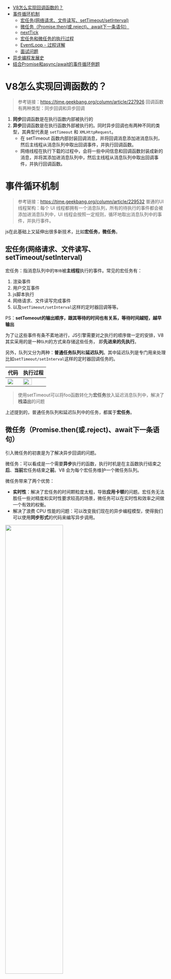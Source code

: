 - [V8怎么实现回调函数的？](#v8怎么实现回调函数的)
- [事件循环机制](#事件循环机制)
  - [宏任务(网络请求、文件读写、setTimeout/setInterval)](#宏任务网络请求文件读写settimeoutsetinterval)
  - [微任务（Promise.then(或.reject)、await下一条语句）](#微任务promisethen或rejectawait下一条语句)
  - [nextTick](#nexttick)
  - [宏任务和微任务的执行过程](#宏任务和微任务的执行过程)
  - [EventLoop - 过程详解](#eventloop---过程详解)
  - [面试问题](#面试问题)
- [异步编程发展史](#异步编程发展史)
- [结合Promise和async/await的事件循环例题](#结合promise和asyncawait的事件循环例题)




# V8怎么实现回调函数的？
> 参考链接：https://time.geekbang.org/column/article/227926
回调函数有两种类型：同步回调和异步回调
1. **同步**回调函数是在执行函数内部被执行的
2. **异步**回调函数是在执行函数外部被执行的。同时异步回调也有两种不同的类型，其典型代表是 `setTimeout` 和 `XMLHttpRequest`。
   * 在 setTimeout 函数内部封装回调消息，并将回调消息添加进消息队列，然后主线程从消息队列中取出回调事件，并执行回调函数。
   * 网络线程在执行下载的过程中，会将一些中间信息和回调函数封装成新的消息，并将其添加进消息队列中，然后主线程从消息队列中取出回调事件，并执行回调函数。

# 事件循环机制
> 参考链接：https://time.geekbang.org/column/article/229532
普通的UI线程架构：每个 UI 线程都拥有一个消息队列，所有的待执行的事件都会被添加进消息队列中，UI 线程会按照一定规则，循环地取出消息队列中的事件，并执行事件。

js在此基础上又延伸出很多新技术，比如**宏任务，微任务**。

## 宏任务(网络请求、文件读写、setTimeout/setInterval)
宏任务：指消息队列中的`等待`被**主线程**执行的事件。常见的宏任务有：
1. 渲染事件
2. 用户交互事件
3. js脚本执行
4. 网络请求、文件读写完成事件
5. 以及`setTimeout/setInterval`这样的定时器回调等等。

PS：**setTomeout的输出顺序，跟其等待的时间也有关系，等待时间越短，越早输出**

为了让这些事件有条不紊地进行，JS引擎需要对之执行的顺序做一定的安排，V8 其实采用的是一种`队列`的方式来存储这些任务， 即**先进来的先执行**。

另外，队列又分为两种：**普通任务队列**和**延迟队列**。其中延迟队列是专门用来处理比如`setTimeout/setInterval`这样的定时器回调任务的。


|代码|执行过程|
|--|--|
|<img src='./picture/code5.png'/>|<img src='./picture/pic6.png' width=65%/>|

>使用setTimeout可以将foo函数转化为**宏任务**放入延迟消息队列中，解决了**栈溢出**的问题

上述提到的，普通任务队列和延迟队列中的任务，都属于**宏任务**。

## 微任务（Promise.then(或.reject)、await下一条语句）
引入微任务的初衷是为了解决异步回调的问题。

微任务：可以看成是一个需要**异步**执行的函数，执行时机是在主函数执行结束之**后**、**当前**宏任务结束之**前**。V8 会为每个宏任务维护一个微任务队列。

微任务带来了两个优势：
* **实时性**：解决了宏任务的时间颗粒度太粗，导致**应用卡顿**的问题。宏任务无法胜任一些对精度和实时性要求较高的场景，微任务可以在实时性和效率之间做一个有效的权衡。
* 解决了浪费 CPU 性能的问题：可以改变我们现在的异步编程模型，使得我们可以使用**同步形式**的代码来编写异步调用。

<img src='./picture/micro.png' width=60%/>

微任务是基于消息队列、事件循环、UI 主线程还有堆栈而来的，然后基于**微任务**，又可以延伸出`协程、Promise、Generator、await/async` 等现代前端经常使用的一些技术。

常见的**微任务**有
1. `MutationObserver`(提供了监视对 DOM 树所做更改的能力)、`Promise.then(或.reject)` 
2. 以及以 Promise 为基础开发的其他技术(比如`fetch API`), 还包括 V8 的垃圾回收过程。
3. `await`**后面**的语句会`同步`执行（await后面的语句可以看成是一个`Promise`来执行）。当Promise对象的状态变成`resolve`后，才会执行await的下一句语句，并且`await下一句语句会被当成微任务`添加到当前任务队列的末尾异步执行。


PS:
1. `new Promise(******)`，****** 这个位置的代码是 `同步执行`的。`Promise.then(****)`是**微任务**，会放入微任务队列。
2. 等待await后面的操作执行完毕(即返回Promise`成功状态`)，才会执行下一句语句, 并且会被当成**微任务**放在当前微任务队列末尾。如果得到Promise的`reject`值，则报错并结束该函数的执行，await下一条语句不会执行。

## nextTick
process.nextTick 属于微任务，是在当前执行栈的尾部，会照成IO阻塞

当事件循环准备进入下一个阶段(去取宏任务)之前，会先检`·nextTick queue`中是否有任务，如果有，那么会先清空这个队列。

当所有当`同步任务`执行完毕之后就会执行`nextTick`


## 宏任务和微任务的执行过程
开始 -> 取第一个宏任务队列里的任务执行(可以认为同步任务队列是第一个task queue) -> 取微任务队列全部任务依次执行 -> 取下一个宏任务队列里的任务执行 -> 再次取出微任务队列全部任务执行 -> … 这样循环往复

## EventLoop - 过程详解
总结：
1. 一开始整段脚本作为第一个`宏任务`执行，并将**全局执行上下文**压入调用栈。并在执行上下文中创建一个空的微任务队列。
2. 执行过程中`同步代码`直接压入`调用栈`直接执行，`宏任务`进入宏任务队列(即消息队列)，`微任务`进入微任务队列
3. "调用栈"中的所有同步任务执行完毕，当前宏任务执行完出队，理解检查当前`微任务队列`，如果有则依次执行，直到微任务队列为空
4. 执行队首新的宏任务，回到2，依此循环，直到宏任务和微任务队列都为空。

**PS：**
* 同一次事件循环中，微任务永远在宏任务之前执行。
* 微任务是在当前的任务快要执行结束之前执行的，宏任务是消息队列中的任务，主线程执行完一个宏任务之后，便会接着从消息队列中取出下一个宏任务并执行。  

**具体例子：**
```js
function bar(){
  console.log('bar')
  Promise.resolve().then(
    (str) =>console.log('micro-bar')
  ) 
  setTimeout((str) =>console.log('macro-bar'),0)
}


function foo() {
  console.log('foo')
  Promise.resolve().then(
    (str) =>console.log('micro-foo')
  ) 
  setTimeout((str) =>console.log('macro-foo'),0)
  
  bar()
}
foo()
console.log('global')
Promise.resolve().then(
  (str) =>console.log('micro-global')
) 
setTimeout((str) =>console.log('macro-global'),0)
```

打印结果：
```js
foo
bar
global
micro-foo
micro-bar
micro-global
macro-foo
macro-bar
macro-global
```

**过程分析：**
1. 一开始整段脚本作为第一个`宏任务`执行，并将**全局执行上下文**压入调用栈。
   
   <img src="./picture/EventLoop1.png" width=80%/>
2. 执行 foo 函数的调用，V8 会先创建 foo 函数的执行上下文，并将其压入到栈中。先执行同步代码，打印`foo`。接着执行 `Promise.resolve`，这会触发一个 micro-foo **微**任务，V8 会将该微任务添加进微任务队列。然后执行 `setTimeout` 方法。该方法会触发了一个 macro-foo **宏**任务，V8 会将该宏任务添加进消息队列。
   
   <img src="./picture/EventLoop2.png" width=80%/>
3. foo 函数调用了 bar 函数，那么 V8 需要再创建 bar 函数的执行上下文，并将其压入栈中。也是先执行同步代码，打印`bar`。接着执行 `Promise.resolve`，这会触发一个 micro-bar **微**任务，该微任务会被添加进微任务队列。然后执行 `setTimeout` 方法，这也会触发一个 macro-bar **宏**任务，宏任务同样也会被添加进消息队列
   
   <img src="./picture/EventLoop3.png" width=80%/>
4. bar 函数执行结束并退出，bar 函数的执行上下文也会从栈中弹出，紧接着 foo 函数执行结束并退出，foo 函数的执行上下文也随之从栈中被弹出。紧接着就执行同步代码， `console.log('global')`。
   
   <img src="./picture/EventLoop4.png" width=80%/>
5. 紧接着就要执行**全局环境**中的代码 Promise.resolve 了，这会触发一个 micro-global 微任务，V8 会将该微任务添加进微任务队列。接着又执行 setTimeout 方法，该方法会触发了一个 macro-global 宏任务，V8 会将该宏任务添加进消息队列。
   
    <img src="./picture/EventLoop5.png" width=80%/>
6. 当全局执行上下文环境中的代码执行完毕后，V8 会检查**微任务队列**，如果微任务队列中存在微任务，那么 V8 会依次取出微任务，并按照顺行执行(**先进先出**)。micro-foo、micro-bar、micro-global。
   
   <img src="./picture/EventLoop6.png" width=80%/>
7. 等微任务队列中的所有**微任务**都执行完成之后，当前的宏任务也就执行结束了.接。来主线程会继续重复执行从**消息队列**中取出任务、执行任务的过程。于正常情况下，取出宏任务的顺序是按照**先进先出**的顺序，所有最后打印出来的顺序是：macro-foo、macro-bar、macro-global。

## 面试问题
1. **执行宏任务时，遇到了微任务会怎么样执行？**
   
   执行宏任务时，遇到微任务，会将该微任务放进微任务队列的末尾，当当前宏任务执行完毕之后，再按顺序执行微任务队列里面的任务。
2. **执行宏任务，遇到了宏任务呢？执行微任务，遇到宏任务呢？**
   
   这两种情况一样，都会将宏任务放进宏任务队列的末尾。

   始终牢记，微任务优先级高于宏任务，每一个宏任务执行完之后，一定会先去检查微任务队列是否有任务，等微任务全部执行完之后，才会继续执行下一个宏任务。
3. **在微任务触发新的微任务，会怎么样？**
   
   当执行微任务时遇到微任务，会将新遇到的微任务放在当前微任务的末尾，等微任务队列清空之后，再执行下一个宏任务。
4. **在微任务中循环地触发新的微任务呢？**
   ```js
   function foo() {
     return Promise.resolve().then(foo)
   }
   foo()
   ```
   当前的宏任务无法退出，导致消息队列中其他的宏任务是无法被执行的，具体体现为页面**卡死**。但**不会造成栈溢出错误**，因为由于 V8 每次执行微任务时，都会退出当前foo函数的调用栈。

# 异步编程发展史
详见 JavaScript基础 -《异步编程(promise、generator、async,await)》章节
<!-- **回调地狱**是为了实现代码顺序执行而出现的一种操作，它会造成我们的代码可读性非常差，后期不好维护。如下代码，变形成了回调地狱：
```js
doAsync1(function(result1) {
  doAsync2(result1, function(result2) {
    doAsync3(result2, function(result3) {
      console.log(result3);
    });
  });
});
```

## Promise
Promise：将原来的用回调函数的异步编程方法转成用`relsove`和`reject`触发事件， 用`then`和`catch`捕获成功或者失败的状态执行相应代码的异步编程的方法。

```js
// 1. 创造promise实例
const promise = new Promise((resolve, reject) => {
  // ... some code

  if (/* 异步操作成功 */){
    resolve(value);
  } else {
    reject(error);
  }
});

// 2. Promise实例生成以后，可以用then方法分别指定resolved状态和rejected状态的回调函数。
promise.then((val) => {
  // success
}, (error) => {
  // failure
});
```

## 生成器Generators/ yield
Generator函数是将函数**分步骤阻塞**，只有主动调用`next()`才能进行下一步。

* 语法上，首先可以把它理解成，Generator 函数是一个状态机，封装了多个内部状态。
* Generator 函数除了状态机，还是一个遍历器对象生成函数。
* 可暂停函数, yield可暂停，next方法可启动，每次返回的是yield后的表达式结果。
* yield表达式本身没有返回值，或者说总是返回undefined。next方法可以带一个参数，该参数就会被当作上一个yield表达式的返回值。

**例子**
```js
function *foo(x) {
  let y = 2 * (yield (x + 1))
  let z = yield (y / 3)
  return (x + y + z)
}
let it = foo(5)
console.log(it.next())   // => {value: 6, done: false}
console.log(it.next(12)) // => {value: 8, done: false}
console.log(it.next(13)) // => {value: 42, done: true}
```
分析：
1. 首先 Generator 函数调用和普通函数不同，它会返回一个迭代器
2. 当执行第一次 next 时，传参会被忽略，并且函数暂停在 yield (x + 1) 处，所以返回 5 + 1 = 6
3. 当执行第二次 next 时，传入的参数12就会被当作上一个yield表达式的返回值，如果你不传参，yield 永远返回 undefined。此时 let y = 2 * 12，所以第二个 yield 等于 2 * 12 / 3 = 8
4. 当执行第三次 next 时，传入的参数13就会被当作上一个yield表达式的返回值，所以 z = 13, x = 5, y = 24，相加等于 42

实际开发一般会配合`co`库去使用。co是一个为Node.js和浏览器打造的基于生成器的流程控制工具，借助于Promise，你可以使用更加优雅的方式编写非阻塞代码。

我们可以通过 Generator 函数解决回调地狱的问题.
```js
function *fetch() {
    yield ajax(url, () => {})
    yield ajax(url1, () => {})
    yield ajax(url2, () => {})
}
let it = fetch()
let result1 = it.next()
let result2 = it.next()
let result3 = it.next()
```

## async/await：异步编程的“终极”方案
async本质上是generator的语法糖,自带一个状态机，在await的部分`等待`返回， 返回后`自动`执行下一步。`内置了执行器`。

而且相较于Promise,async的优越性就是把每次异步返回的结果从then中拿到最外层的方法中，不需要链式调用，只要用`同步`的写法就可以了。更加直观而且，更适合处理`并发`调用的问题。

>MDN 的定义: async 是一个通过异步执行并隐式`返回 Promise `作为结果的函数。

* async/await是基于Promise实现的，它不能用于普通的回调函数。
* async/await与Promise一样，是非阻塞的。
* async/await使得异步代码看起来像同步代码，这正是它的魔力所在。
* async 表示这是一个async函数，而await只能在这个函数里面使用。
* await 会将后面的语句可以看成是一个`Promise`来执行
* await 表示在这里**等待**await后面的操作执行完毕(等待返回Promise`成功状态`)才会恢复async函数的执行（执行await下一条语句），并得到 resolve 的值，作为 await 表达式的运算结果。如果得到Promise的`reject`值，则报错并结束该函数的执行，await下一条语句不会执行。
  ```js
   const fn =  new Promise((resolve, reject) => {
     // ... some code
     if (/* 异步操作成功 */){
       resolve('成功了');
     } else {
       reject('出错了');
     }
   })

   fn.then(res => {
      console.log(res); // 成功了
   }).catch(err => {
      console.log(err); // 出错了
   });

   // 等同于
   try {
      const val = await fn(); 
      console.log(val); // 成功了
   }catch (err) {
      console.log(err); // 出错了
   }
  ```
* await 后面紧跟着的代码是一个耗时的操作或者是一个异步操作。
* await 后面必须是一个`Promise对象`，如果不是会被转化为一个已完成状态的Promise

## 总结
<img src='./picture/pic7.png' width=60% /> -->


# 结合Promise和async/await的事件循环例题
**例题一：**
```js
console.log(1)
setTimeout(()=>{console.log(2)},1000)
async function fn(){
    console.log(3)
    setTimeout(()=>{console.log(4)},20)
    return Promise.reject()
}
async function run(){
    console.log(5)
    await fn()
    console.log(6)
}
run()
//需要执行150ms左右，虽然第二个setTimeout已经到达时间，但不会执行，
for(let i=0;i<90000000;i++){}
setTimeout(()=>{
    console.log(7)
    new Promise(resolve=>{
        console.log(8)
        resolve()
    }).then(()=>{console.log(9)})
},0)
console.log(10)
```
结果：`1 5 3 10 7 8 9 4 2`


解释：
1. 首先执行同步代码，输出 1，遇见第一个setTimeout，将其回调放入任务队列（宏任务）当中，
2. 继续往下执行运行run(),打印出 5，
3. 并往下执行，遇见 await fn()，将其放入任务队列（微任务）
4. await fn() 当前这一行代码执行时，
5. fn函数会立即执行的,打印出3，
6. 遇见第二个setTimeout，将其回调放入任务队列（宏任务），
7. await fn() 下面的代码需要等待返回Promise`成功状态`才会执行，所以6是不会被打印的。
8. 继续往下执行，遇到for循环同步代码，`需要等150ms,虽然第二个setTimeout已经到达时间，但不会执行`，
9. 遇见第三个setTimeout，将其回调放入任务队列（宏任务），然后打印出10。
值得注意的是，这个定时器 推迟时间0毫秒实际上达不到的。根据HTML5标准，setTimeOut推迟执行的时间，最少是4毫秒。
10. 同步代码执行完毕，此时没有微任务，就去执行宏任务，
11. 上面提到**已经到点**的setTimeout先执行，打印出**7**
12. 然后new Promise的时候会立即把executor函数执行(是**同步**操作)，打印出8
13. 然后在执行resolve时，触发微任务，于是打印出9
14. 当前宏任务执行完毕，再去消息队列里面去下一个**已经到点**的setTimeout宏任务，打印出4
15. 最后执行第一个setTimeout的宏任务，打印出2

ps：`setTomeout的输出顺序，跟其等待的时间也有关系，等待时间越短，越早输出`


**例题二：**

把例题一中的`return Promise.reject()`改成`return Promise.resolve()`，输出结果是什么

结果：`1 5 3 10 6 7 8 9 4 2`

解释：

当Promise对象的状态变成`resolve`后，才会执行await的下一句语句，并且`await下一句语句会被当成微任务`添加到**当前**任务队列的末尾异步执行。

其他顺序不变

**例题3：**
```js
new Promise(resolve => {
    resolve(1);
    
    Promise.resolve().then(() => {
    	// t2
    	console.log(2)
    });
    console.log(4)
}).then(t => {
	// t1
	console.log(t)
});
console.log(3);
```
结果：`4->3->2->1`

解释：
1. script 任务先运行。首先遇到 Promise 实例，构造函数首先执行，所以首先输出了 4。此时 microtask 的任务有 t2 和 t1，且顺序为t2 -> t1
2. script 任务继续运行，输出 3。至此，第一个宏任务执行完成。
3. 执行所有的微任务，先后取出 t2 和 t1，分别输出 2 和 1
4. 代码执行完毕

*为什么 t2 会先执行呢？*理由如下：

Promise.resolve 方法允许调用时不带参数，直接返回一个resolved 状态的 Promise 对象。立即 resolved 的 Promise 对象，是在本轮“事件循环”（event loop）的结束时，而不是在下一轮“事件循环”的开始时

**例题4：**
```js
async function async1(){
    console.log('async1 start');
    await async2()  // async2是同步 await 之后的任务也是微任务（async1 end）
    console.log('async1 end') 
}
async function async2(){
    console.log('async2')
}
console.log('script start')
setTimeout(function(){
    console.log('setTimeout0')
},0)
setTimeout(function(){
    console.log('setTimeout3')
},0)
setImmediate(()=>console.log('setImmediate'))
process.nextTick(()=>console.log('nextTick')) // 当所有当同步任务执行完毕之后就会执行nextTick
async1()
new Promise(function(resolve){
    console.log('promise1')
    resolve()
    console.log('promise2') // 这个虽然放在了resolve（）之后，但也是同步任务，会被立即执行
}).then(function(){
    console.log('promise3')
})
console.log('script end')
```
结果：
```
script start
async1 start
async2
promise1
promise2
script end
nextTick
async1 end
promise3
setTimeout0
setTimeout3
setImmediate
```



